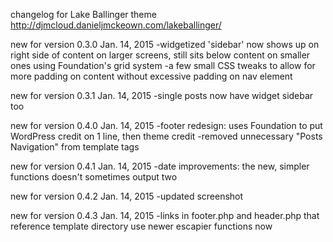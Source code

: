 changelog for Lake Ballinger theme http://djmcloud.danieljmckeown.com/lakeballinger/

new for version 0.3.0
Jan. 14, 2015
-widgetized 'sidebar' now shows up on right side of content on larger screens,
	still sits below content on smaller ones using Foundation's grid system
-a few small CSS tweaks to allow for more padding on content without excessive
	padding on nav element

new for version 0.3.1
Jan. 14, 2015
-single posts now have widget sidebar too

new for version 0.4.0
Jan. 14, 2015
-footer redesign: uses Foundation to put WordPress credit on 1 line, then theme credit
-removed unnecessary "Posts Navigation" from template tags

new for version 0.4.1
Jan. 14, 2015
-date improvements: the new, simpler functions doesn't sometimes output two

new for version 0.4.2
Jan. 14, 2015
-updated screenshot

new for version 0.4.3
Jan. 14, 2015
-links in footer.php and header.php that reference template directory use newer escapier functions now